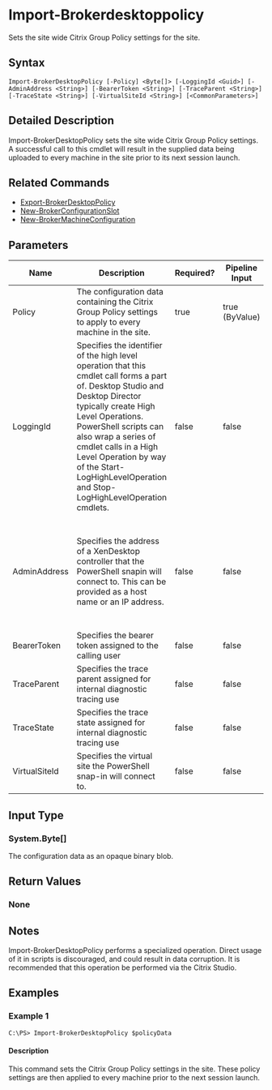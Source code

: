 ﻿
# Import-Brokerdesktoppolicy
Sets the site wide Citrix Group Policy settings for the site.
## Syntax

```
Import-BrokerDesktopPolicy [-Policy] <Byte[]> [-LoggingId <Guid>] [-AdminAddress <String>] [-BearerToken <String>] [-TraceParent <String>] [-TraceState <String>] [-VirtualSiteId <String>] [<CommonParameters>]
```

## Detailed Description
Import-BrokerDesktopPolicy sets the site wide Citrix Group Policy settings. A successful call to this cmdlet will result in the supplied data being uploaded to every machine in the site prior to its next session launch.


## Related Commands

* [Export-BrokerDesktopPolicy](../Export-BrokerDesktopPolicy/)
* [New-BrokerConfigurationSlot](../New-BrokerConfigurationSlot/)
* [New-BrokerMachineConfiguration](../New-BrokerMachineConfiguration/)
## Parameters
| Name   | Description | Required? | Pipeline Input | Default Value |
| --- | --- | --- | --- | --- |
| Policy | The configuration data containing the Citrix Group Policy settings to apply to every machine in the site. | true | true (ByValue) |  |
| LoggingId | Specifies the identifier of the high level operation that this cmdlet call forms a part of. Desktop Studio and Desktop Director typically create High Level Operations. PowerShell scripts can also wrap a series of cmdlet calls in a High Level Operation by way of the Start-LogHighLevelOperation and Stop-LogHighLevelOperation cmdlets. | false | false |  |
| AdminAddress | Specifies the address of a XenDesktop controller that the PowerShell snapin will connect to. This can be provided as a host name or an IP address. | false | false | Localhost. Once a value is provided by any cmdlet, this value will become the default. |
| BearerToken | Specifies the bearer token assigned to the calling user | false | false |  |
| TraceParent | Specifies the trace parent assigned for internal diagnostic tracing use | false | false |  |
| TraceState | Specifies the trace state assigned for internal diagnostic tracing use | false | false |  |
| VirtualSiteId | Specifies the virtual site the PowerShell snap-in will connect to. | false | false |  |

## Input Type

### System.Byte\[\]
The configuration data as an opaque binary blob.
## Return Values

### None

## Notes
Import-BrokerDesktopPolicy performs a specialized operation. Direct usage of it in scripts is discouraged, and could result in data corruption. It is recommended that this operation be performed via the Citrix Studio.
## Examples

### Example 1

```
C:\PS> Import-BrokerDesktopPolicy $policyData
```

#### Description
This command sets the Citrix Group Policy settings in the site. These policy settings are then applied to every machine prior to the next session launch.
